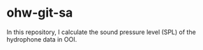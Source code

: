 # ohw-git-sa
In this repository, I calculate the sound pressure level (SPL) of the hydrophone data in OOI. 

